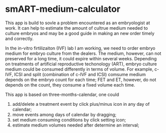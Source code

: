 # smART-medium-calculator

This app is build to sovle a problem encountered as an embryologist at work.
It can help to estimate the amount of cultrue medium needed to culture embryos and
may be a good guide in making an new order timely and correctly.

In the in-vitro firtilizaiton (IVF) lab I am working, we need to order embryo medium for
embryo culture from the dealers. The medium, however, can not preserved
for a long time, it could expire within several weeks. Depending on treatments of
artificial reproductive techonology (ART), embryo culture medium could be
consumed differently in terms of volume. For example, c-IVF, ICSI and split
(combination of c-IVF and ICSI) comsume medium depends on the embryo count
for each time; FET and ET, however, do not depends on the count, they consume
a fixed volume each time.

This app is based on three-months-calendar, one could

1. add/delete a treatment event by click plus/minus icon in any day of calendar;
2. move events among days of calendar by dragging;
3. set medium consuming conditions by click setting icon;
4. estimate medium volumes needed after determine an interval;
